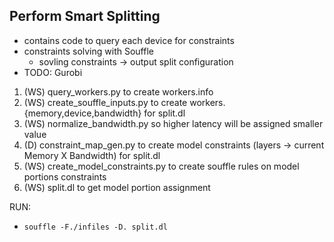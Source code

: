 Perform Smart Splitting
-
* contains code to query each device for constraints
* constraints solving with Souffle
  * sovling constraints -> output split configuration 
* TODO: Gurobi

1. (WS) query\_workers.py to create workers.info
2. (WS) create\_souffle\_inputs.py to create workers.{memory,device,bandwidth} for split.dl
3. (WS) normalize\_bandwidth.py so higher latency will be assigned smaller value
4. (D)  constraint\_map\_gen.py to create model constraints (layers -> current Memory X Bandwidth) for split.dl
5. (WS) create\_model\_constraints.py to create souffle rules on model portions constraints
6. (WS) split.dl to get model portion assignment

RUN: 
* `souffle -F./infiles -D. split.dl`
